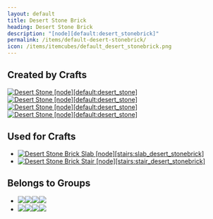 ```yaml
---
layout: default
title: Desert Stone Brick
heading: Desert Stone Brick
description: "[node][default:desert_stonebrick]"
permalink: /items/default-desert-stonebrick/
icon: /items/itemcubes/default_desert_stonebrick.png
---
```



## Created by Crafts

<div class="craft">
    <div>
        <span><a href="{{site.baseurl}}/items/default-desert-stone/"><img src="{{site.baseurl}}/assets/img/items/itemcubes/default_desert_stone.png" data-toggle="tooltip" title="Desert Stone [node][default:desert_stone]"></a></span>
        <span><a href="{{site.baseurl}}/items/default-desert-stone/"><img src="{{site.baseurl}}/assets/img/items/itemcubes/default_desert_stone.png" data-toggle="tooltip" title="Desert Stone [node][default:desert_stone]"></a></span>
        <span></span>
    </div>
    <div>
        <span><a href="{{site.baseurl}}/items/default-desert-stone/"><img src="{{site.baseurl}}/assets/img/items/itemcubes/default_desert_stone.png" data-toggle="tooltip" title="Desert Stone [node][default:desert_stone]"></a></span>
        <span><a href="{{site.baseurl}}/items/default-desert-stone/"><img src="{{site.baseurl}}/assets/img/items/itemcubes/default_desert_stone.png" data-toggle="tooltip" title="Desert Stone [node][default:desert_stone]"></a></span>
        <span></span>
    </div>
    <div>
        <span></span>
        <span></span>
        <span></span>
    </div>
</div>


## Used for Crafts

<ul class="list-items clearfix">
    <li><a href="{{site.baseurl}}/items/stairs-slab-desert-stonebrick/"><img src="{{site.baseurl}}/assets/img/items/itemcubes/stairs_slab_desert_stonebrick.png" data-toggle="tooltip" title="Desert Stone Brick Slab [node][stairs:slab_desert_stonebrick]"></a></li>
    <li><a href="{{site.baseurl}}/items/stairs-stair-desert-stonebrick/"><img src="{{site.baseurl}}/assets/img/items/itemcubes/stairs_stair_desert_stonebrick.png" data-toggle="tooltip" title="Desert Stone Brick Stair [node][stairs:stair_desert_stonebrick]"></a></li>
</ul>


## Belongs to Groups

<ul class="list-items clearfix">
    <li><a href="{{site.baseurl}}/items/group-cracky/"><span class="item-group" data-toggle="tooltip" title="Group: Cracky [group][cracky]"><img src="{{site.baseurl}}/assets/img/items/itemcubes/default_brick.png"><img src="{{site.baseurl}}/assets/img/items/itemcubes/default_bronzeblock.png"><img src="{{site.baseurl}}/assets/img/items/itemcubes/default_coalblock.png"><img src="{{site.baseurl}}/assets/img/items/itemcubes/default_cobble.png"></span></a></li>
    <li><a href="{{site.baseurl}}/items/group-stone/"><span class="item-group" data-toggle="tooltip" title="Group: Stone [group][stone]"><img src="{{site.baseurl}}/assets/img/items/itemcubes/default_cobble.png"><img src="{{site.baseurl}}/assets/img/items/itemcubes/default_desert_cobble.png"><img src="{{site.baseurl}}/assets/img/items/itemcubes/default_desert_stone.png"><img src="{{site.baseurl}}/assets/img/items/itemcubes/default_desert_stonebrick.png"></span></a></li>
</ul>

